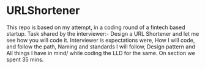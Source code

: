 # URLShortener
This repo is based on my attempt, in a coding round of a fintech based startup.
Task shared by the interviewer:-
Design a URL Shortener and let me see how you will code it.
Interviewer is expectations were,
How I will code, and follow the path,
Naming and standards I will follow,
Design pattern and 
All things I have in mind/ while coding the LLD for the same.
On section we spent 35 mins.
